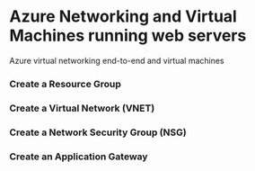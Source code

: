 # Azure Networking and Virtual Machines running web servers
Azure virtual networking end-to-end and virtual machines

### Create a Resource Group

### Create a Virtual Network (VNET)

### Create a Network Security Group (NSG)

### Create an Application Gateway


